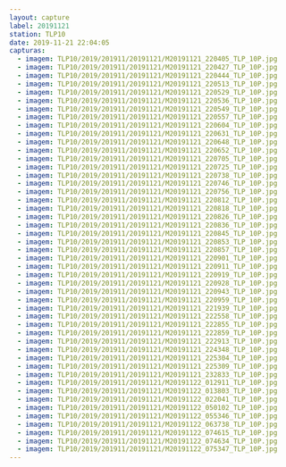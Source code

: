 ```yaml
---
layout: capture
label: 20191121
station: TLP10
date: 2019-11-21 22:04:05
capturas:
  - imagem: TLP10/2019/201911/20191121/M20191121_220405_TLP_10P.jpg
  - imagem: TLP10/2019/201911/20191121/M20191121_220427_TLP_10P.jpg
  - imagem: TLP10/2019/201911/20191121/M20191121_220444_TLP_10P.jpg
  - imagem: TLP10/2019/201911/20191121/M20191121_220513_TLP_10P.jpg
  - imagem: TLP10/2019/201911/20191121/M20191121_220529_TLP_10P.jpg
  - imagem: TLP10/2019/201911/20191121/M20191121_220536_TLP_10P.jpg
  - imagem: TLP10/2019/201911/20191121/M20191121_220549_TLP_10P.jpg
  - imagem: TLP10/2019/201911/20191121/M20191121_220557_TLP_10P.jpg
  - imagem: TLP10/2019/201911/20191121/M20191121_220604_TLP_10P.jpg
  - imagem: TLP10/2019/201911/20191121/M20191121_220631_TLP_10P.jpg
  - imagem: TLP10/2019/201911/20191121/M20191121_220648_TLP_10P.jpg
  - imagem: TLP10/2019/201911/20191121/M20191121_220652_TLP_10P.jpg
  - imagem: TLP10/2019/201911/20191121/M20191121_220705_TLP_10P.jpg
  - imagem: TLP10/2019/201911/20191121/M20191121_220725_TLP_10P.jpg
  - imagem: TLP10/2019/201911/20191121/M20191121_220738_TLP_10P.jpg
  - imagem: TLP10/2019/201911/20191121/M20191121_220746_TLP_10P.jpg
  - imagem: TLP10/2019/201911/20191121/M20191121_220756_TLP_10P.jpg
  - imagem: TLP10/2019/201911/20191121/M20191121_220812_TLP_10P.jpg
  - imagem: TLP10/2019/201911/20191121/M20191121_220818_TLP_10P.jpg
  - imagem: TLP10/2019/201911/20191121/M20191121_220826_TLP_10P.jpg
  - imagem: TLP10/2019/201911/20191121/M20191121_220836_TLP_10P.jpg
  - imagem: TLP10/2019/201911/20191121/M20191121_220845_TLP_10P.jpg
  - imagem: TLP10/2019/201911/20191121/M20191121_220853_TLP_10P.jpg
  - imagem: TLP10/2019/201911/20191121/M20191121_220857_TLP_10P.jpg
  - imagem: TLP10/2019/201911/20191121/M20191121_220901_TLP_10P.jpg
  - imagem: TLP10/2019/201911/20191121/M20191121_220911_TLP_10P.jpg
  - imagem: TLP10/2019/201911/20191121/M20191121_220919_TLP_10P.jpg
  - imagem: TLP10/2019/201911/20191121/M20191121_220928_TLP_10P.jpg
  - imagem: TLP10/2019/201911/20191121/M20191121_220943_TLP_10P.jpg
  - imagem: TLP10/2019/201911/20191121/M20191121_220959_TLP_10P.jpg
  - imagem: TLP10/2019/201911/20191121/M20191121_221939_TLP_10P.jpg
  - imagem: TLP10/2019/201911/20191121/M20191121_222558_TLP_10P.jpg
  - imagem: TLP10/2019/201911/20191121/M20191121_222855_TLP_10P.jpg
  - imagem: TLP10/2019/201911/20191121/M20191121_222859_TLP_10P.jpg
  - imagem: TLP10/2019/201911/20191121/M20191121_222913_TLP_10P.jpg
  - imagem: TLP10/2019/201911/20191121/M20191121_224348_TLP_10P.jpg
  - imagem: TLP10/2019/201911/20191121/M20191121_225304_TLP_10P.jpg
  - imagem: TLP10/2019/201911/20191121/M20191121_225309_TLP_10P.jpg
  - imagem: TLP10/2019/201911/20191121/M20191121_232833_TLP_10P.jpg
  - imagem: TLP10/2019/201911/20191121/M20191122_012911_TLP_10P.jpg
  - imagem: TLP10/2019/201911/20191121/M20191122_013803_TLP_10P.jpg
  - imagem: TLP10/2019/201911/20191121/M20191122_022041_TLP_10P.jpg
  - imagem: TLP10/2019/201911/20191121/M20191122_050102_TLP_10P.jpg
  - imagem: TLP10/2019/201911/20191121/M20191122_055346_TLP_10P.jpg
  - imagem: TLP10/2019/201911/20191121/M20191122_063738_TLP_10P.jpg
  - imagem: TLP10/2019/201911/20191121/M20191122_074615_TLP_10P.jpg
  - imagem: TLP10/2019/201911/20191121/M20191122_074634_TLP_10P.jpg
  - imagem: TLP10/2019/201911/20191121/M20191122_075347_TLP_10P.jpg
---
```

